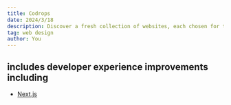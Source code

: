 ```yaml
---
title: Codrops
date: 2024/3/18
description: Discover a fresh collection of websites, each chosen for their outstanding design, to spark your inspiration.
tag: web design
author: You
---
```

## includes developer experience improvements including

- [Next.js](https://tympanus.net/codrops/2024/03/15/inspirational-websites-roundup-57/)    
